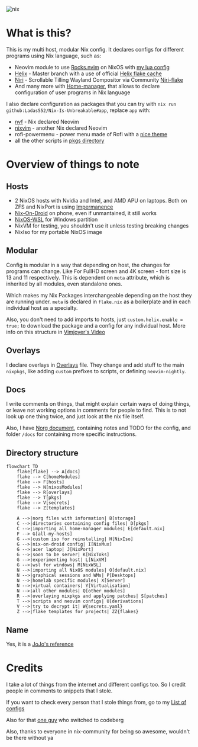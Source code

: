 ![nix](https://socialify.git.ci/Ladas552/Nix-Is-Unbreakable/image?font=Rokkitt&logo=https%3A%2F%2Fraw.githubusercontent.com%2FNixOS%2Fnixos-artwork%2Frefs%2Fheads%2Fmaster%2Flogo%2Fnix-snowflake-rainbow.svg&name=1&owner=1&pattern=Transparent&stargazers=1&theme=Dark)

# What is this?
This is my multi host, modular Nix config. It declares configs for different programs using Nix language, such as:
- Neovim module to use [Rocks.nvim](https://github.com/nvim-neorocks/rocks.nvim) on NixOS with [my lua config](https://github.com/Ladas552/nvim-rocks-config)
- [Helix](https://github.com/helix-editor/helix) - Master branch with a use of official [Helix flake cache](https://app.cachix.org/cache/helix)
- [Niri](https://github.com/YaLTeR/niri) - Scrollable Tilling Wayland Compositor via Community [Niri-flake](https://github.com/sodiboo/niri-flake)
- And many more with [Home-manager](https://github.com/nix-community/home-manager), that allows to declare configuration of user programs in Nix language

I also declare configuration as packages that you can try with `nix run
github:Ladas552/Nix-Is-Unbreakable#app`, replace `app` with:

- [nvf](https://github.com/NotAShelf/nvf) - Nix declared Neovim
- [nixvim](https://github.com/nix-community/nixvim) - another Nix declared Neovim
- rofi-powermenu - power menu made of Rofi with a [nice theme](https://github.com/adi1090x/rofi)
- all the other scripts in [pkgs directory](./pkgs/default.nix)

# Overview of things to note

## Hosts

- 2 NixOS hosts with Nvidia and Intel, and AMD APU on laptops. Both on ZFS and NixPort is using [Impermanence](https://github.com/nix-community/impermanence)
- [Nix-On-Droid](https://github.com/nix-community/nix-on-droid) on phone, even if unmantained, it still works
- [NixOS-WSL](https://github.com/nix-community/NixOS-WSL) for Windows partition
- NixVM for testing, you shouldn't use it unless testing breaking changes
- NixIso for my portable NixOS image
## Modular

Config is modular in a way that depending on host, the changes for programs can change. Like For
FullHD screen and 4K screen - font size is 13 and 11 respectively. This is dependent on `meta` attribute, which is inherited by all modules, even standalone ones.

Which makes my Nix Packages interchangeable depending on the host they are running under. `meta` is declared in `flake.nix` as a boilerplate and in each individual host as a specialty.

Also, you don't need to add imports to hosts, just `custom.helix.enable = true;` to download the package and a config for any individual host. More info on this structure in [Vimjoyer's Video](https://youtu.be/vYc6IzKvAJQ?si=lbmSaiIeaIzAL_Xi)

## Overlays

I declare overlays in [Overlays](./overlays.nix) file. They change and add stuff to the main `nixpkgs`, like adding `custom` prefixes to scripts, or defining `neovim-nightly`.

## Docs
I write comments on things, that might explain certain ways of doing things, or leave not working options in comments for people to find. This is to not look up one thing twice, and just look at the nix file itself.

Also, I have [Norg document](./nix.norg), containing notes and TODO for the config, and folder `/docs` for containing more specific instructions.

## Directory structure

```mermaid
flowchart TD
    flake[flake] --> A[docs]
    flake --> C[homeModules]
    flake --> F[hosts]
    flake --> N[nixosModules]
    flake --> R[overlays]
    flake --> T[pkgs]
    flake --> V[secrets]
    flake --> Z[templates]

    A -->|norg files with information| B[storage]
    C -->|directories containing config files| D[pkgs]
    C -->|importing all home-manager modules| E[default.nix]
    F --> G[all-my-hosts]
    G -->|custom iso for reinstalling| H[NixIso]
    G -->|nix-on-droid config| I[NixMux]
    G -->|acer laptop| J[NixPort]
    G -->|soon to be server| K[NixToks]
    G -->|experimenting host| L[NixVM]
    G -->|wsl for windows| M[NixWSL]
    N -->|importing all NixOS modules| O[default.nix]
    N -->|graphical sessions and WMs| P[Desktops]
    N -->|homelab specific modules| X[Server]
    N -->|virtual containers| Y[Virtualisation]
    N -->|all other modules| Q[other modules]
    R -->|overlaying nixpkgs and applying patches| S[patches]
    T -->|scripts and neovim configs| U[derivations]
    V -->|try to decrypt it| W{secrets.yaml}
    Z -->|flake templates for projects| ZZ{flakes}
```

## Name

Yes, it is a [JoJo's reference](https://github.com/user-attachments/assets/7c467d52-a430-4bb3-9493-a5ffa0d69dd4)

# Credits
I take a lot of things from the internet and different configs too. So I credit people in comments to snippets that I stole.

If you want to check every person that I stole things from, go to my [List of configs](https://github.com/stars/Ladas552/lists/nix-flakes)

Also for that [one guy](https://codeberg.org/Dich0tomy/snowstorm) who switched to codeberg

Also, thanks to everyone in nix-community for being so awesome, wouldn't be there without ya
